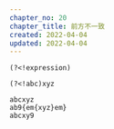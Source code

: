 ```yaml
---
chapter_no: 20
chapter_title: 前方不一致
created: 2022-04-04
updated: 2022-04-04
---
```

```syntax
(?<!expression)
```

```:例) 前方が"abc"でない"xyz"にヒット
(?<!abc)xyz
```
```output:赤文字部分がヒット
abcxyz
ab9{em{xyz}em}
abcxy9
```
